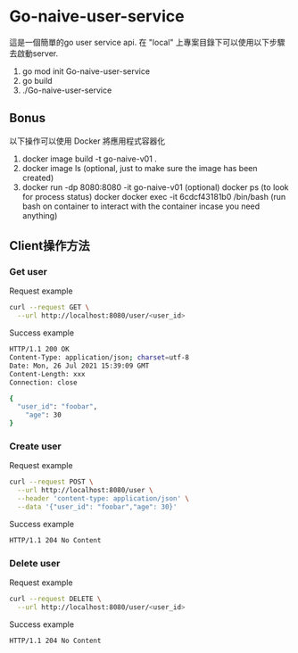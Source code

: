 <p>

# Go-naive-user-service
這是一個簡單的go user service api. 在 "local" 上專案目錄下可以使用以下步驟去啟動server. <br>
1. go mod init Go-naive-user-service<br>
2. go build<br>
3. ./Go-naive-user-service<br>

## Bonus
以下操作可以使用 Docker 將應用程式容器化 <br>
1. docker image build -t go-naive-v01 . 
2. docker image ls (optional, just to make sure the image has been created)
3. docker run -dp 8080:8080 -it go-naive-v01
(optional)
docker ps (to look for process status)
docker docker exec -it 6cdcf43181b0 /bin/bash (run bash on container to interact with the container incase you need anything)

## Client操作方法
### Get user

Request example
```bash
curl --request GET \
  --url http://localhost:8080/user/<user_id>
```

Success example

```bash
HTTP/1.1 200 OK
Content-Type: application/json; charset=utf-8
Date: Mon, 26 Jul 2021 15:39:09 GMT
Content-Length: xxx
Connection: close

{
  "user_id": "foobar",
	"age": 30
}
```

### Create user

Request example

```bash
curl --request POST \
  --url http://localhost:8080/user \
  --header 'content-type: application/json' \
  --data '{"user_id": "foobar","age": 30}'
```

Success example

```bash
HTTP/1.1 204 No Content
```

### Delete user

Request example

```bash
curl --request DELETE \
  --url http://localhost:8080/user/<user_id>
```
Success example

```bash
HTTP/1.1 204 No Content
```
<p>
